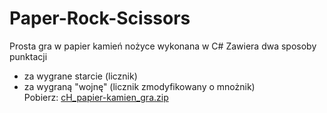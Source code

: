 # Paper-Rock-Scissors
Prosta gra w papier kamień nożyce wykonana w C#
Zawiera dwa sposoby punktacji
- za wygrane starcie (licznik)
- za wygraną "wojnę" (licznik zmodyfikowany o mnożnik) </br>
Pobierz: <a href="cH_papier-kamien_gra.zip">cH_papier-kamien_gra.zip</a>
